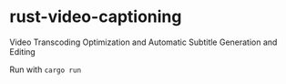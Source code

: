 # rust-video-captioning
Video Transcoding Optimization and Automatic Subtitle Generation and Editing

Run with `cargo run`